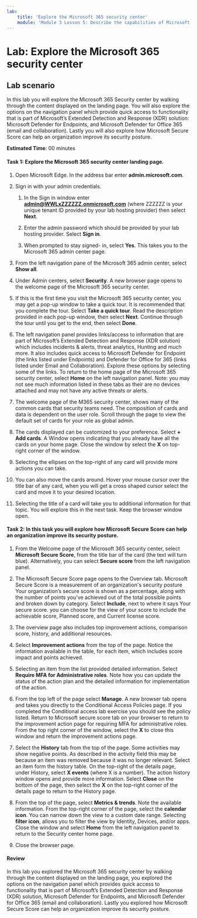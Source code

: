 ```yaml
---
lab:
    title: 'Explore the Microsoft 365 security center'
    module: 'Module 3 Lesson 5: Describe the capabilities of Microsoft security solutions: Describe security management capabilities of Microsoft 365'
---
```



# Lab: Explore the Microsoft 365 security center

## Lab scenario
In this lab you will explore the Microsoft 365 Security center by walking through the content displayed on the landing page. You will also explore the options on the navigation panel which provide quick access to functionality that is part of Microsoft’s Extended Detection and Response (XDR) solution: Microsoft Defender for Endpoints, and Microsoft Defender for Office 365 (email and collaboration).  Lastly you will also explore how Microsoft Secure Score can help an organization improve its security posture.


**Estimated Time**: 00 minutes

#### Task 1:  Explore the Microsoft 365 security center landing page.

1. Open Microsoft Edge. In the address bar enter **admin.microsoft.com**.

1. Sign in with your admin credentials.
    1. In the Sign in window enter **admin@WWLxZZZZZZ.onmicrosoft.com** (where ZZZZZZ is your unique tenant ID provided by your lab hosting provider) then select **Next**.
   
    1. Enter the admin password which should be provided by your lab hosting provider. Select **Sign in**.
    1. When prompted to stay signed- in, select **Yes**. This takes you to the Microsoft 365 admin center page.

1. From the left navigation pane of the Microsoft 365 admin center, select **Show all**.

1. Under Admin centers, select **Security**.  A new browser page opens to the welcome page of the Microsoft 365 security center.  

1. If this is the first time you visit the Microsoft 365 security center, you may get a pop-up window to take a quick tour.  It is recommended that you complete the tour.  Select **Take a quick tour**.  Read the description provided in each pop-up window, then select **Next**. Continue through the tour until you get to the end, then select **Done**.

1. The left navigation panel provides links/access to information that are part of Microsoft’s Extended Detection and Response (XDR solution) which includes incidents & alerts, threat analytics, Hunting and much more.  It also includes quick access to Microsoft Defender for Endpoint (the links listed under Endpoints) and Defender for Office for 365 (links listed under Email and Collaboration).  Explore these options by selecting some of the links.   To return to the home page of the Microsoft 365 security center, select **Home** on the left navigation panel.  Note: you may not see much information listed in these tabs as their are no devices attached and may not have any active threats or alerts.

1. The welcome page of the M365 security center, shows many of the common cards that security teams need. The composition of cards and data is dependent on the user role. Scroll through the page to view the default set of cards for your role as global admin.

1. The cards displayed can be customized to your preference.  Select **+ Add cards**. A Window opens indicating that you already have all the cards on your home page.  Close the window by select the **X** on top-right corner of the window.

1. Selecting the ellipses on the top-right of any card will provide more actions you can take.  

1. You can also move the cards around. Hover your mouse cursor over the title bar of any card,  when you will get a cross shaped cursor select the card and move it to your desired location.

1. Selecting the title of a card will take you to additional information for that topic. You will explore this in the next task.  Keep the browser window open.

#### Task 2: In this task you will explore how Microsoft Secure Score can help an organization improve its security posture.

1. From the Welcome page of the Microsoft 365 security center, select **Microsoft Secure Score**, from the title bar of the card (the text will turn blue).  Alternatively, you can select **Secure score** from the left navigation panel.

1. The Microsoft Secure Score page opens to the Overview tab.  Microsoft Secure Score is a measurement of an organization's security posture Your organization’s secure score is shown as a percentage, along with the number of points you've achieved out of the total possible points and broken down by category. Select **Include**, next to where it says Your secure score. you can choose for the view of your score to include the achievable score, Planned score, and Current license score.

1. The overview page also includes top improvement actions, comparison score, history, and additional resources.

1. Select **Improvement actions** from the top of the page.  Notice the information available in the table, for each item, which includes score impact and points achieved.  

1. Selecting an item from the list provided detailed information.  Select **Require MFA for Administrative roles**.  Note how you can update the status of the action plan and the detailed information for implementation of the action.

1. From the top left of the page select **Manage**.  A new browser tab opens and takes you directly to the Conditional Access Policies page.  If you completed the Conditional access lab exercise you should see the policy listed.   Return to Microsoft secure score tab on your browser to return to the improvement action page for requiring MFA for administrative roles. From the top right corner of the window, select the **X** to close this window and return the improvement actions page.

1. Select the **History** tab from the top of the page.  Some activities may show negative points.  As described in the activity field this may be because an item was removed because it was no longer relevant.  Select an item form the history table.  On the top-right of the details page, under History, select **X events** (where X is a number).  The action history window opens and provide more information.  Select **Close** on the bottom of the page, then select the **X** on the top-right corner of the details page to return to the History page.

1. From the top of the page, select **Metrics & trends**.  Note the available information.  From the top-right corner of the page, select the **calendar icon**.  You can narrow down the view to a custom date range.  Selecting **filter icon**, allows you to filter the view by Identity, Devices, and/or apps.  Close the window and select **Home** from the left navigation panel to return to the Security center home page.

1. Close the browser page.

#### Review
In this lab you explored the Microsoft 365 security center by walking through the content displayed on the landing page, you explored the options on the navigation panel which provides quick access to functionality that is part of Microsoft’s Extended Detection and Response (XDR) solution, Microsoft Defender for Endpoints, and Microsoft Defender for Office 365 (email and collaboration).  Lastly you explored how Microsoft Secure Score can help an organization improve its security posture.

